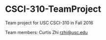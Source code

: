 # CSCI-310-TeamProject
Team project for USC CSCI-310 in Fall 2016


Team members:
Curtis Zhi rzhi@usc.edu
